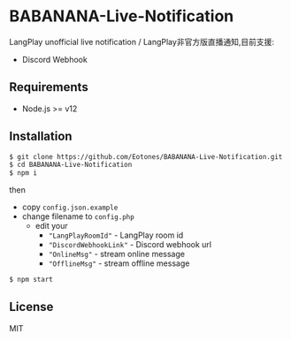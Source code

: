 # BABANANA-Live-Notification
LangPlay unofficial live notification / LangPlay非官方版直播通知,目前支援:
* Discord Webhook

## Requirements
* Node.js >= v12

## Installation

```bash
$ git clone https://github.com/Eotones/BABANANA-Live-Notification.git
$ cd BABANANA-Live-Notification
$ npm i
```

then

* copy `config.json.example`
* change filename to `config.php`
    * edit your
        * `"LangPlayRoomId"` - LangPlay room id
        * `"DiscordWebhookLink"` - Discord webhook url
        * `"OnlineMsg"` - stream online message
        * `"OfflineMsg"` - stream offline message

```bash
$ npm start
```

## License
MIT